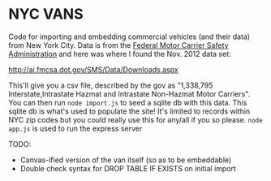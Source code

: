 NYC VANS
=====

Code for importing and embedding commercial vehicles (and their data) from New York City.  Data is from the [Federal Motor Carrier Safety Administration](http://ai.fmcsa.dot.gov/) and here was where I found the Nov. 2012 data set:

http://ai.fmcsa.dot.gov/SMS/Data/Downloads.aspx

This'll give you a csv file, described by the gov as "1,338,795 Interstate,Intrastate Hazmat and Intrastate Non-Hazmat Motor Carriers".  You can then run `node import.js` to seed a sqlite db with this data.  This sqlite db is what's used to populate the site!  It's limited to records within NYC zip codes but you could really use this for any/all if you so please.  `node app.js` is used to run the express server

TODO:
* Canvas-ified version of the van itself (so as to be embeddable)
* Double check syntax for DROP TABLE IF EXISTS on initial import